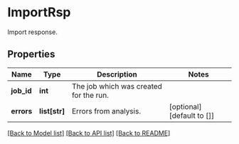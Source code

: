 # ImportRsp

Import response.
## Properties
Name | Type | Description | Notes
------------ | ------------- | ------------- | -------------
**job_id** | **int** | The job which was created for the run. | 
**errors** | **list[str]** | Errors from analysis. | [optional] [default to []]

[[Back to Model list]](../README.md#documentation-for-models) [[Back to API list]](../README.md#documentation-for-api-endpoints) [[Back to README]](../README.md)



